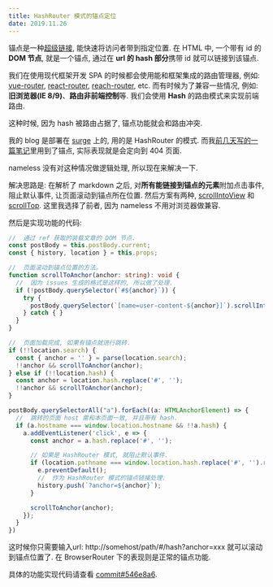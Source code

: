 ```yaml
---
title: HashRouter 模式的锚点定位
date: 2019.11.26
---
```




锚点是一种[超级链接](https://en.wiktionary.org/wiki/Hyperlink), 能快速将访问者带到指定位置.
在 HTML 中, 一个带有 id 的 **DOM 节点**, 就是一个锚点, 通过在 **url 的 hash 部分**携带 id 就可以链接到该锚点.

我们在使用现代框架开发 SPA 的时候都会使用能和框架集成的路由管理器, 例如: [vue-router](https://router.vuejs.org/zh/), [react-router](https://reacttraining.com/react-router/), [reach-router](https://reach.tech/router), etc.
而有时候为了兼容一些情况, 例如: **旧浏览器(IE 8/9)**、**路由非前端控制**等. 我们会使用 **Hash** 的路由模式来实现前端路由.

这种时候, 因为 hash 被路由占据了, 锚点功能就会和路由冲突.

我的 blog 是部署在 [surge](https://surge.sh/) 上的, 用的是 HashRouter 的模式.
而我[前几天写的一篇笔记](9)里用到了锚点, 实际表现就是会定向到 404 页面.

nameless 没有对这种情况做逻辑处理, 所以现在来解决一下.

解决思路是: 在解析了 markdown 之后, 对**所有能链接到锚点的元素**附加点击事件, 阻止默认事件, 让页面滚动到锚点所在位置.
然后方案有两种, [scrollIntoView](https://developer.mozilla.org/zh-CN/docs/Web/API/Element/scrollIntoView) 和 [scrollTop](https://developer.mozilla.org/zh-CN/docs/Web/API/Element/scrollTop). 这里我选择了前者, 因为 nameless 不用对浏览器做兼容.

然后是实现功能的代码:
```typescript
//  通过 ref 获取的装载文章的 DOM 节点.
const postBody = this.postBody.current;
const { history, location } = this.props;

//  页面滚动到锚点位置的方法。
function scrollToAnchor(anchor: string): void {
  //  因为 issues 生成的格式是这样的, 所以做了处理.
  if (!postBody.querySelector(`#${anchor}`)) {
    try {
      postBody.querySelector(`[name=user-content-${anchor}]`).scrollIntoView();
    } catch { }
  }
}

//  页面加载完成, 如果有锚点就进行跳转.
if (!!location.search) {
  const { anchor = '' } = parse(location.search);
  !!anchor && scrollToAnchor(anchor);
} else if (!!location.hash) {
  const anchor = location.hash.replace('#', '');
  !!anchor && scrollToAnchor(anchor);
}

postBody.querySelectorAll("a").forEach((a: HTMLAnchorElement) => {
  //  跳转的页面 host 需和本页面一致, 并且带有 hash.
  if (a.hostname === window.location.hostname && !!a.hash) {
    a.addEventListener('click', e => {
      const anchor = a.hash.replace('#', '');

      // 如果是 HashRouter 模式, 就阻止默认事件.
      if (location.pathname === window.location.hash.replace('#', '').replace(/\?.*/, '')) {
        e.preventDefault();
        //  作为 HashRouter 模式的锚点链接处理.
        history.push(`?anchor=${anchor}`);
      }

      scrollToAnchor(anchor);
    });
  }
})
```
这时候你只需要输入url: http://somehost/path/#/hash?anchor=xxx 就可以滚动到锚点位置了.
在 BrowserRouter 下的表现则是正常的锚点功能.

具体的功能实现代码请查看 [commit#546e8a6](https://github.com/glitchboyl/nameless/commit/546e8a68ef601c4373447204475f96f7a09e45af).
